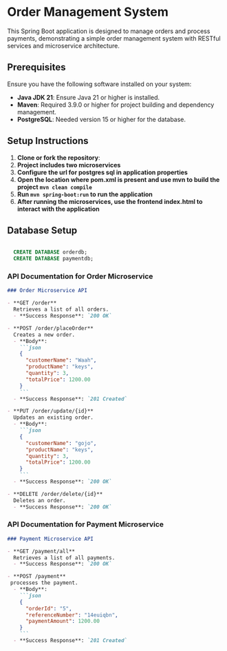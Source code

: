 # Order Management System

This Spring Boot application is designed to manage orders and process payments, demonstrating a simple order management system with RESTful services and microservice architecture.

## Prerequisites

Ensure you have the following software installed on your system:

- **Java JDK 21**: Ensure Java 21 or higher is installed.
- **Maven**: Required 3.9.0 or higher for project building and dependency management.
- **PostgreSQL**: Needed version 15 or higher for the database.

## Setup Instructions

1. **Clone or fork the repository**:
2. **Project includes two microservices** 
3. **Configure the url for postgres sql in application properties**
4. **Open the location where pom.xml is present and use mvn to build the project  ```mvn clean compile```**
5.  **Run ```mvn spring-boot:run``` to run the application**
6. **After running the microservices, use the frontend index.html to interact with the application**

## Database Setup
```sql

  CREATE DATABASE orderdb;
  CREATE DATABASE paymentdb;
```
### API Documentation for Order Microservice

```markdown
### Order Microservice API

- **GET /order**
  Retrieves a list of all orders.
  - **Success Response**: `200 OK`

- **POST /order/placeOrder**
  Creates a new order.
  - **Body**:
    ```json
    {
      "customerName": "Waah",
      "productName": "keys",
      "quantity": 3,
      "totalPrice": 1200.00
    }
    ```
  - **Success Response**: `201 Created`

- **PUT /order/update/{id}**
  Updates an existing order.
  - **Body**:
    ```json
    {
      "customerName": "gojo",
      "productName": "keys",
      "quantity": 3,
      "totalPrice": 1200.00
    }
    ```
  - **Success Response**: `200 OK`

- **DELETE /order/delete/{id}**
  Deletes an order.
  - **Success Response**: `200 OK`

```


   
### API Documentation for Payment Microservice

```markdown
### Payment Microservice API

- **GET /payment/all**
  Retrieves a list of all payments.
  - **Success Response**: `200 OK`

- **POST /payment**
 processes the payment.
  - **Body**:
    ```json
    {
      "orderId": "5",
      "referenceNumber": "14euiqbn",
      "paymentAmount": 1200.00
    }
    ```
  - **Success Response**: `201 Created`


```


   
